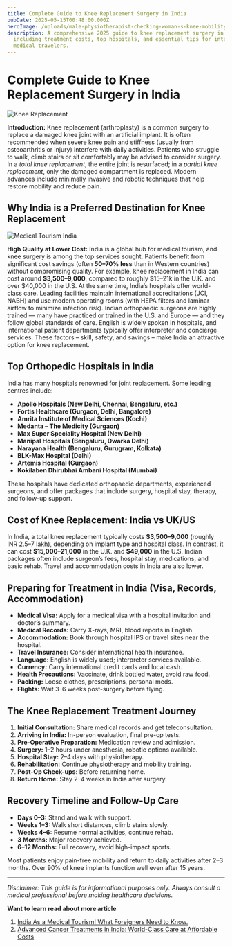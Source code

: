 ```yaml
---
title: Complete Guide to Knee Replacement Surgery in India
pubDate: 2025-05-15T00:48:00.000Z
heroImage: /uploads/male-physiotherapist-checking-woman-s-knee-mobility.jpg
description: A comprehensive 2025 guide to knee replacement surgery in India —
  including treatment costs, top hospitals, and essential tips for international
  medical travelers.
---
```

# Complete Guide to Knee Replacement Surgery in India

![Knee Replacement](https://cdn.pixabay.com/photo/2016/09/24/15/13/figure-1691868_1280.jpg)

**Introduction:** Knee replacement (arthroplasty) is a common surgery to replace a damaged knee joint with an artificial implant. It is often recommended when severe knee pain and stiffness (usually from osteoarthritis or injury) interfere with daily activities. Patients who struggle to walk, climb stairs or sit comfortably may be advised to consider surgery. In a *total knee replacement*, the entire joint is resurfaced; in a *partial knee replacement*, only the damaged compartment is replaced. Modern advances include minimally invasive and robotic techniques that help restore mobility and reduce pain.

## Why India is a Preferred Destination for Knee Replacement

![Medical Tourism India](https://cdn.pixabay.com/photo/2016/04/05/11/04/india-1309206_1280.jpg)

**High Quality at Lower Cost:** India is a global hub for medical tourism, and knee surgery is among the top services sought. Patients benefit from significant cost savings (often **50–70% less** than in Western countries) without compromising quality. For example, knee replacement in India can cost around **\$3,500–9,000**, compared to roughly \$15–21k in the U.K. and over \$40,000 in the U.S. At the same time, India’s hospitals offer world-class care. Leading facilities maintain international accreditations (JCI, NABH) and use modern operating rooms (with HEPA filters and laminar airflow to minimize infection risk). Indian orthopaedic surgeons are highly trained — many have practiced or trained in the U.S. and Europe — and they follow global standards of care. English is widely spoken in hospitals, and international patient departments typically offer interpreter and concierge services. These factors – skill, safety, and savings – make India an attractive option for knee replacement.

## Top Orthopedic Hospitals in India

India has many hospitals renowned for joint replacement. Some leading centres include:

* **Apollo Hospitals (New Delhi, Chennai, Bengaluru, etc.)**
* **Fortis Healthcare (Gurgaon, Delhi, Bangalore)**
* **Amrita Institute of Medical Sciences (Kochi)**
* **Medanta – The Medicity (Gurgaon)**
* **Max Super Speciality Hospital (New Delhi)**
* **Manipal Hospitals (Bengaluru, Dwarka Delhi)**
* **Narayana Health (Bengaluru, Gurugram, Kolkata)**
* **BLK-Max Hospital (Delhi)**
* **Artemis Hospital (Gurgaon)**
* **Kokilaben Dhirubhai Ambani Hospital (Mumbai)**


These hospitals have dedicated orthopaedic departments, experienced surgeons, and offer packages that include surgery, hospital stay, therapy, and follow-up support.

## Cost of Knee Replacement: India vs UK/US

In India, a total knee replacement typically costs **\$3,500–9,000** (roughly INR 2.5–7 lakh), depending on implant type and hospital class. In contrast, it can cost **\$15,000–21,000** in the U.K. and **\$49,000** in the U.S. Indian packages often include surgeon’s fees, hospital stay, medications, and basic rehab. Travel and accommodation costs in India are also lower.

## Preparing for Treatment in India (Visa, Records, Accommodation)

* **Medical Visa:** Apply for a medical visa with a hospital invitation and doctor’s summary.
* **Medical Records:** Carry X-rays, MRI, blood reports in English.
* **Accommodation:** Book through hospital IPS or travel sites near the hospital.
* **Travel Insurance:** Consider international health insurance.
* **Language:** English is widely used; interpreter services available.
* **Currency:** Carry international credit cards and local cash.
* **Health Precautions:** Vaccinate, drink bottled water, avoid raw food.
* **Packing:** Loose clothes, prescriptions, personal meds.
* **Flights:** Wait 3–6 weeks post-surgery before flying.

## The Knee Replacement Treatment Journey

1. **Initial Consultation:** Share medical records and get teleconsultation.
2. **Arriving in India:** In-person evaluation, final pre-op tests.
3. **Pre-Operative Preparation:** Medication review and admission.
4. **Surgery:** 1–2 hours under anesthesia, robotic options available.
5. **Hospital Stay:** 2–4 days with physiotherapy.
6. **Rehabilitation:** Continue physiotherapy and mobility training.
7. **Post-Op Check-ups:** Before returning home.
8. **Return Home:** Stay 2–4 weeks in India after surgery.

## Recovery Timeline and Follow-Up Care

* **Days 0–3:** Stand and walk with support.
* **Weeks 1–3:** Walk short distances, climb stairs slowly.
* **Weeks 4–6:** Resume normal activities, continue rehab.
* **3 Months:** Major recovery achieved.
* **6–12 Months:** Full recovery, avoid high-impact sports.

Most patients enjoy pain-free mobility and return to daily activities after 2–3 months. Over 90% of knee implants function well even after 15 years.

---

*Disclaimer: This guide is for informational purposes only. Always consult a medical professional before making healthcare decisions.*


**Want to learn read about more article**
1) [India As a Medical Tourism! What Foreigners Need to Know.](https://nirogyatra.com/blog/2025-05-13-india-as-a-medical-tourism-hub-what-foreigners-need-to-know/)
2) [Advanced Cancer Treatments in India: World-Class Care at Affordable Costs](https://nirogyatra.com/blog/advanced-cancer-treatments-india/)
